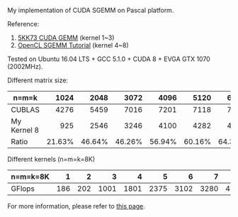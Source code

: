 My implementation of CUDA SGEMM on Pascal platform.

Reference:

1. [5KK73 CUDA GEMM](http://www.es.ele.tue.nl/~mwijtvliet/5KK73/?page=mmcuda) (kernel 1~3)
2. [OpenCL SGEMM Tutorial](https://cnugteren.github.io/tutorial/pages/page1.html) (kernel 4~8)


Tested on Ubuntu 16.04 LTS + GCC 5.1.0 + CUDA 8 + EVGA GTX 1070 (2002MHz).

Different matrix size:

| n=m=k       |   1024 |   2048 |   3072 |   4096 |   5120 |   6144 |   7168 |   8192 |
| ----------- | -----: | -----: | -----: | -----: | -----: | -----: | -----: | -----: |
| CUBLAS      |   4276 |   5459 |   7016 |   7201 |   7118 |   7010 |   6861 |   7044 |
| My Kernel 8 |    925 |   2546 |   3246 |   4100 |   4282 |   4509 |   4606 |   4807 |
| Ratio       | 21.63% | 46.64% | 46.26% | 56.94% | 60.16% | 64.32% | 67.28% | 68.24% |

Different kernels (n=m=k=8K)

| n=m=k=8K |    1 |    2 |    3 |    4 |    5 |    6 |    7 |    8 | CUBLAS |
| -------- | ---: | ---: | ---: | ---: | ---: | ---: | ---: | ---: | -----: |
| GFlops   |  186 |  202 | 1001 | 1801 | 2375 | 3102 | 3280 | 4807 |   7044 |

For more information, please refer to [this page](http://enigmahuang.github.io/2017/07/06/my-CUDA-SGEMM/).